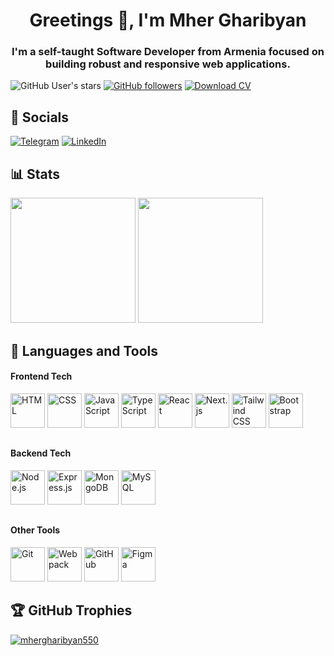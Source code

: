 <h1 align="center">Greetings 👋, I'm Mher Gharibyan</h1>
<h3 align="center">I'm a self-taught Software Developer from Armenia focused on building robust and responsive web applications.</h3>

![GitHub User's stars](https://custom-icon-badges.demolab.com/github/stars/mhergharibyan550?style=for-the-badge&logo=star&logoColor=white&color=e2ac0e&labelColor=c79502)
[![GitHub followers](https://custom-icon-badges.demolab.com/github/followers/mhergharibyan550?style=for-the-badge&color=246ad3&labelColor=1155b9&logo=person-add)](https://github.com/mhergharibyan550?tab=followers)
[![Download CV](https://custom-icon-badges.demolab.com/badge/Download-CV-green?style=for-the-badge&labelColor=478207&color=57930f&logo=download)](https://drive.google.com/file/d/1BkfQ6Zn038t4haFf6Z0ZCXCWmWlfxWBF/view?usp=sharing)

## 🔗 Socials
[![Telegram](https://img.shields.io/badge/Telegram-2CA5E0?style=for-the-badge&logo=telegram&logoColor=white)](https://t.me/@MherGharibyan)
[![LinkedIn](https://custom-icon-badges.demolab.com/badge/LinkedIn-0A66C2?style=for-the-badge&logo=linkedin-white&logoColor=fff)](https://www.linkedin.com/in/mhergharibyan550/)

## 📊 Stats

<div>
<img src="https://github-readme-stats.vercel.app/api?username=mhergharibyan550&show_icons=true&theme=radical&count_private=true" height="200" />
<img src="https://github-readme-stats.vercel.app/api/top-langs/?username=mhergharibyan550&theme=radical&hide_border=false&include_all_commits=false&count_private=true&layout=compact" height="200" />
</div>

## 🧰 Languages and Tools

#### Frontend Tech
<div>
<img height="55" width="55" title="HTML" src="https://skillicons.dev/icons?i=html" />
<img height="55" width="55" title="CSS" src="https://skillicons.dev/icons?i=css" />
<img height="55" width="55" title="JavaScript" src="https://skillicons.dev/icons?i=js" />
<img height="55" width="55" title="TypeScript" src="https://skillicons.dev/icons?i=ts" />
<img height="55" width="55" title="React" src="https://skillicons.dev/icons?i=react" />
<img height="55" width="55" title="Next.js" src="https://skillicons.dev/icons?i=nextjs" />
<img height="55" width="55" title="Tailwind CSS" src="https://skillicons.dev/icons?i=tailwindcss" />
<img height="55" width="55" title="Bootstrap" src="https://skillicons.dev/icons?i=bootstrap" />
</div>

##

#### Backend Tech
<div>
<img height="55" width="55" title="Node.js" src="https://skillicons.dev/icons?i=nodejs" />
<img height="55" width="55" title="Express.js" src="https://skillicons.dev/icons?i=expressjs" />
<img height="55" width="55" title="MongoDB" src="https://skillicons.dev/icons?i=mongodb" />
<img height="55" width="55" title="MySQL" src="https://skillicons.dev/icons?i=mysql" />
</div>

##

#### Other Tools

<div>
<img height="55" width="55" title="Git" src="https://skillicons.dev/icons?i=git" />
<img height="55" width="55" title="Webpack" src="https://skillicons.dev/icons?i=webpack" />
<img height="55" width="55" title="GitHub" src="https://skillicons.dev/icons?i=github" />
<img height="55" width="55" title="Figma" src="https://skillicons.dev/icons?i=figma" />
</div>

## 🏆 GitHub Trophies

<p align="left"> <a href="https://github.com/ryo-ma/github-profile-trophy"><img src="https://github-profile-trophy.vercel.app/?username=mhergharibyan550" alt="mhergharibyan550" /></a> </p>
